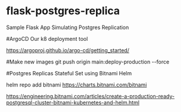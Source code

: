 # flask-postgres-replica
Sample Flask App Simulating Postgres Replication


#ArgoCD
Our k8 deployment tool

https://argoproj.github.io/argo-cd/getting_started/


#Make new images
git push origin main:deploy-production --force

#Postgres Replicas Stateful Set using Bitnami Helm

helm repo add bitnami https://charts.bitnami.com/bitnami

https://engineering.bitnami.com/articles/create-a-production-ready-postgresql-cluster-bitnami-kubernetes-and-helm.html